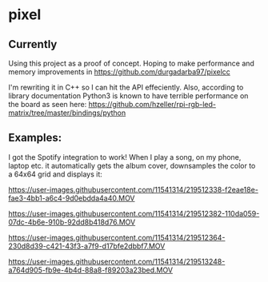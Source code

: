 # pixel

## Currently 
Using this project as a proof of concept. Hoping to make performance and memory improvements in 
https://github.com/durgadarba97/pixelcc

I'm rewriting it in C++ so I can hit the API effeciently. Also, according to library documentation 
Python3 is known to have terrible performance on the board as seen here:
https://github.com/hzeller/rpi-rgb-led-matrix/tree/master/bindings/python


## Examples:


I got the Spotify integration to work! When I play a song, on my phone, laptop etc. it automatically gets the album cover, 
downsamples the color to a 64x64 grid and displays it:

https://user-images.githubusercontent.com/11541314/219512338-f2eae18e-fae3-4bb1-a6c4-9d0ebdda4a40.MOV

https://user-images.githubusercontent.com/11541314/219512382-110da059-07dc-4b6e-910b-92dd8b418d76.MOV

https://user-images.githubusercontent.com/11541314/219512364-230d8d39-c421-43f3-a7f9-d17bfe2dbbf7.MOV

https://user-images.githubusercontent.com/11541314/219513248-a764d905-fb9e-4b4d-88a8-f89203a23bed.MOV

